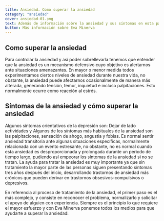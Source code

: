```yaml
---
title: Ansiedad. Como superar la ansiedad    
category: "ansiedad"
cover: ansiedad-01.png
text: Además de información sobre la ansiedad y sus síntomas en esta pagina podras encontrar mas contenido sobre nuestros psicólogos online especializados en ayuda para tratar la ansiedad.
button: Más información sobre Eva Minerva
---
```

## Como superar la ansiedad

Para controlar la ansiedad y así poder sobrellevarla tenemos que entender que la ansiedad es un mecanismo defensivo cuyo objetivo es alertarnos ante situaciones amenazantes. En mayor o menor medida todos experimentamos ciertos niveles de ansiedad durante nuestra vida, no obstante, la ansiedad puede afectarnos ocasionalmente de manera más alterada, generando tensión, temor, inquietud e incluso palpitaciones. Esto normalmente ocurre como reacción al estrés.

## Síntomas de la ansiedad y cómo superar la ansiedad

Algunos síntomas orientativos de la depresión son: Dejar de lado actividades y Algunos de los síntomas más habituales de la ansiedad son las palpitaciones, sensación de ahogo, angustia y fobias. Es normal sentir ansiedad transitoria ante algunas situaciones específicas, normalmente relacionada con un evento estresante, no obstante, no es normal cuando esta ansiedad es desproporcionada y prolongada durante un periodo de tiempo largo, pudiendo así empeorar los síntomas de la ansiedad si no se tratan. La ayuda para tratar la ansiedad es muy importante ya que sin tratamiento la mayor parte de las personas siguen presentando síntomas tres años después del inicio, desarrollando trastornos de ansiedad más crónicos que pueden derivar en trastornos obsesivos-compulsivos o depresivos.

En referencia al proceso de tratamiento de la ansiedad, el primer paso es el más complejo, y consiste en reconocer el problema, normalizarlo y solicitar el apoyo de alguien con experiencia. Siempre es el principio lo que requiere el mayor esfuerzo y con Eva Minerva ponemos todos los medios para que ayudarte a superar la ansiedad.
